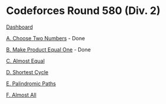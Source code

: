 # Codeforces Round 580 (Div. 2)

[Dashboard](https://codeforces.com/contest/1206)

[A. Choose Two Numbers](https://codeforces.com/contest/1206/problem/A) - Done

[B. Make Product Equal One](https://codeforces.com/contest/1206/problem/B) - Done

[C. Almost Equal](https://codeforces.com/contest/1206/problem/C)

[D. Shortest Cycle](https://codeforces.com/contest/1206/problem/D)

[E. Palindromic Paths](https://codeforces.com/contest/1206/problem/E)

[F. Almost All](https://codeforces.com/contest/1206/problem/F)
